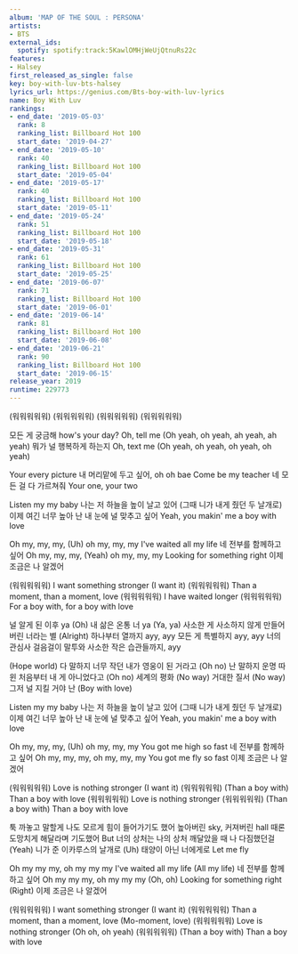 ```yaml
---
album: 'MAP OF THE SOUL : PERSONA'
artists:
- BTS
external_ids:
  spotify: spotify:track:5KawlOMHjWeUjQtnuRs22c
features:
- Halsey
first_released_as_single: false
key: boy-with-luv-bts-halsey
lyrics_url: https://genius.com/Bts-boy-with-luv-lyrics
name: Boy With Luv
rankings:
- end_date: '2019-05-03'
  rank: 8
  ranking_list: Billboard Hot 100
  start_date: '2019-04-27'
- end_date: '2019-05-10'
  rank: 40
  ranking_list: Billboard Hot 100
  start_date: '2019-05-04'
- end_date: '2019-05-17'
  rank: 40
  ranking_list: Billboard Hot 100
  start_date: '2019-05-11'
- end_date: '2019-05-24'
  rank: 51
  ranking_list: Billboard Hot 100
  start_date: '2019-05-18'
- end_date: '2019-05-31'
  rank: 61
  ranking_list: Billboard Hot 100
  start_date: '2019-05-25'
- end_date: '2019-06-07'
  rank: 71
  ranking_list: Billboard Hot 100
  start_date: '2019-06-01'
- end_date: '2019-06-14'
  rank: 81
  ranking_list: Billboard Hot 100
  start_date: '2019-06-08'
- end_date: '2019-06-21'
  rank: 90
  ranking_list: Billboard Hot 100
  start_date: '2019-06-15'
release_year: 2019
runtime: 229773
---
```

(워워워워워)
(워워워워워)
(워워워워워)
(워워워워워)


모든 게 궁금해 how's your day?
Oh, tell me (Oh yeah, oh yeah, ah yeah, ah yeah)
뭐가 널 행복하게 하는지
Oh, text me (Oh yeah, oh yeah, oh yeah, oh yeah)


Your every picture
내 머리맡에 두고 싶어, oh oh bae
Come be my teacher
네 모든 걸 다 가르쳐줘
Your one, your two


Listen my my baby 나는
저 하늘을 높이 날고 있어
(그때 니가 내게 줬던 두 날개로)
이제 여긴 너무 높아
난 내 눈에 널 맞추고 싶어
Yeah, you makin' me a boy with love


Oh my, my, my, (Uh) oh my, my, my
I've waited all my life
네 전부를 함께하고 싶어
Oh my, my, my, (Yeah) oh my, my, my
Looking for something right
이제 조금은 나 알겠어


(워워워워워)
I want something stronger (I want it)
(워워워워워)
Than a moment, than a moment, love
(워워워워워)
I have waited longer
(워워워워워)
For a boy with, for a boy with love


널 알게 된 이후 ya (Oh)
내 삶은 온통 너 ya (Ya, ya)
사소한 게 사소하지 않게 만들어버린 너라는 별 (Alright)
하나부터 열까지 ayy, ayy
모든 게 특별하지 ayy, ayy
너의 관심사 걸음걸이 말투와 사소한 작은 습관들까지, ayy


(Hope world)
다 말하지 너무 작던 내가 영웅이 된 거라고 (Oh no)
난 말하지 운명 따윈 처음부터 내 게 아니었다고 (Oh no)
세계의 평화 (No way)
거대한 질서 (No way)
그저 널 지킬 거야 난
(Boy with love)


Listen my my baby 나는
저 하늘을 높이 날고 있어
(그때 니가 내게 줬던 두 날개로)
이제 여긴 너무 높아
난 내 눈에 널 맞추고 싶어
Yeah, you makin' me a boy with love


Oh my, my, my, (Uh) oh my, my, my
You got me high so fast
네 전부를 함께하고 싶어
Oh my, my, my, oh my, my, my
You got me fly so fast
이제 조금은 나 알겠어


(워워워워워)
Love is nothing stronger (I want it)
(워워워워워)
(Than a boy with) Than a boy with love
(워워워워워)
Love is nothing stronger
(워워워워워)
(Than a boy with) Than a boy with love


툭 까놓고 말할게
나도 모르게 힘이 들어가기도 했어
높아버린 sky, 커져버린 hall
때론 도망치게 해달라며 기도했어
But 너의 상처는 나의 상처
깨달았을 때 나 다짐했던걸 (Yeah)
니가 준 이카루스의 날개로 (Uh)
태양이 아닌 너에게로
Let me fly


Oh my my my, oh my my my
I've waited all my life (All my life)
네 전부를 함께하고 싶어
Oh my my my, oh my my my (Oh, oh)
Looking for something right (Right)
이제 조금은 나 알겠어


(워워워워워)
I want something stronger (I want it)
(워워워워워)
Than a moment, than a moment, love (Mo-moment, love)
(워워워워워)
Love is nothing stronger (Oh oh, oh yeah)
(워워워워워)
(Than a boy with) Than a boy with love
